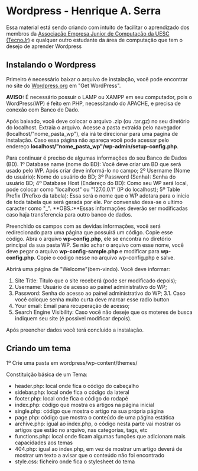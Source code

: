 # Wordpress - Henrique A. Serra

Essa material está sendo criando com intuito de facilitar o aprendizado dos membros da [Associação Empresa Junior de Computação da UESC (TecnoJr)](https://www.tecnojr.com.br/) e qualquer outro estudante da área de computação que tem o desejo de aprender Wordpress

## Instalando o Wordpress

Primeiro é necessário baixar o arquivo de instalação, você pode encontrar no site 	do [Wordpress.org](https://wordpress.org/) em "Get WordPress".

**AVISO:** É necessário possuir o LAMP ou XAMPP em seu computador, pois o WordPress(WP) é feito em PHP, necessitando do APACHE, e precisa de conexão com Banco de Dado.

Após baixado, você deve colocar o arquivo .zip (ou .tar.gz) no seu diretório do localhost. Extraia o arquivo. Acesse a pasta extraida pelo navegador (localhost/"nome_pasta_wp"), ela irá te direcionar para uma pagina de instalação. Caso essa página não apareça você pode acessar pelo endereço **localhost/"nome_pasta_wp"/wp-admin/setup-config.php**.

Para continuar é preciso de algumas informações do seu Banco de Dados (BD).
	1º Database name (nome do BD): Você deve criar um BD que será usado pelo WP. Após criar deve informá-lo no campo;
	2º Username (Nome do usuário): Nome do usuário do BD;
	3º Password (Senha): Senha do usuário BD;
	4º Database Host (Endereço do BD): Como seu WP será local, pode colocar como "localhost" ou "127.0.0.1" (IP do localhost);
	5º Table Prefix (Prefixo da tabela): Essa será o nome que o WP adotara para o inicio de toda tabela que será gerada por ele. Por convensão dexa-se o ultimo caracter como "_".
**OBS.:**Essas informações deverão ser modificadas caso haja transferencia para outro banco de dados.

Preenchido os campos com as devidas informações, você será redirecionado para uma página que possuirá um código. Copie esse código. Abra o arquivo **wp-config.php**, ele se encontra no diretório principal da sua pasta WP. Se não achar o arquivo com esse nome, você deve pegar o arquivo **wp-config-sample.php** e modificar para **wp-config.php**. Copie o codigo nesse no arquivo wp-config.php e salve.

Abrirá uma página de "Welcome"(bem-vindo). Você deve informar:
1. Site Title: Titulo que o site receberá (pode ser modificado depois);
2. Username: Usuário de acesso ao painel administrativo do WP;
3. Password: Senha do acesso ao painel administrativo do WP;
3.1. Caso você coloque senha muito curta deve marcar esse radio button
4. Your email: Email para recuperação de acesso;
5. Search Engine Visibility: Caso você não deseje que os moteres de busca indiquem seu site (é possivel modificar depois).

Após preencher dados você terá concluido a instalação.


## Criando um tema

1º Crie uma pasta em wordpress/wp-content/themes/


Constituição básica de um Tema:

* header.php: local onde fica o código do cabeçalho
* sidebar.php: local onde fica o código da lateral
* footer.php: local onde fica o código do rodapé
* index.php: código que mostra os artigos na página inicial
* single.php: código que mostra o artigo na sua própria página
* page.php: código que mostra o conteúdo de uma página estática
* archive.php: igual ao index.php, o código nesta parte vai mostrar os artigos que estão no arquivo, nas categorias, tags, etc
* functions.php: local onde ficam algumas funções que adicionam mais capacidades aos temas
* 404.php: igual ao index.php, em vez de mostrar um artigo deverá de mostrar um texto a avisar que o conteúdo não foi encontrado
* style.css: ficheiro onde fica o stylesheet do tema
